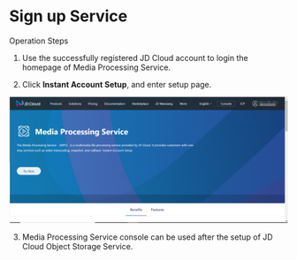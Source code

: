 # Sign up Service

Operation Steps

1. Use the successfully registered JD Cloud account to login the homepage of Media Processing Service.

2. Click **Instant Account Setup**, and enter setup page.

![](../../../../image/Media-Processing-Service/MPS-001.png)

3. Media Processing Service console can be used after the setup of JD Cloud Object Storage Service.
